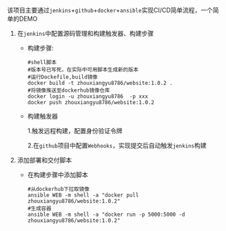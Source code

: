 该项目主要通过`jenkins`+`github`+`docker`+`ansible`实现CI/CD简单流程，一个简单的DEMO

1. 在`jenkins`中配置源码管理和构建触发器、构建步骤

   - 构建步骤:

     ```shell
     #shell脚本
     #版本号已写死，在实际中可用脚本生成新的版本
     #运行Dockefile,build镜像
     docker build -t zhouxiangyu8786/website:1.0.2 .
     #将镜像推送至dockerhub镜像仓库
     docker login -u zhouxiangyu8786  -p xxx
     docker push zhouxiangyu8786/website:1.0.2
     ```

   - 构建触发器

     1.触发远程构建，配置身份验证令牌

     2.在`github`项目中配置`Webhooks`，实现提交后自动触发`jenkins`构建

2. 添加部署和交付脚本

   - 在构建步骤中添加脚本

     ```shell
     #从dockerhub下拉取镜像
     ansible WEB -m shell -a "docker pull zhouxiangyu8786/website:1.0.2"
     #生成容器
     ansible WEB -m shell -a "docker run -p 5000:5000 -d zhouxiangyu8786/website:1.0.2"
     ```

     


